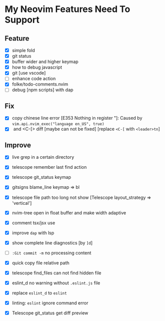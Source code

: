 # My Neovim Features Need To Support

## Feature

- [x] simple fold
- [x] git status
- [x] buffer wider and higher keymap
- [x] how to debug javascript
- [x] git [use vscode]
- [ ] enhance code action
- [x] folke/todo-comments.nvim
- [ ] debug [npm scripts] with dap

## Fix

- [x] copy chinese line error [E353 Nothing in register "]: Caused by `vim.api.nvim_exec("language en_US", true)`
- [x] <Esc> and <C-[> diff [maybe can not be fixed] [replace `<C-[` with `<leader>tn`]

## Improve

- [x] live grep in a certain directory
- [x] telescope remember last find action
- [x] telescope git_status keymap
- [x] gitsigns blame_line keymap => <leader>bl
- [x] telescope file path too long not show [Telescope layout_strategy => 'vertical']
- [x] nvim-tree open in float buffer and make width adaptive
- [x] comment tsx/jsx use
- [x] improve `dap` with lsp
- [x] show complete line diagnostics [by `]d`]
- [ ] `:Git commit -m` no processing content
- [x] quick copy file relative path
- [x] telescope find_files can not find hidden file
- [x] eslint_d no warning without `.eslint.js` file
- [x] replace `eslint_d` to `eslint`
- [x] linting: `eslint` ignore command error
- [x] Telescope git_status get diff preview

